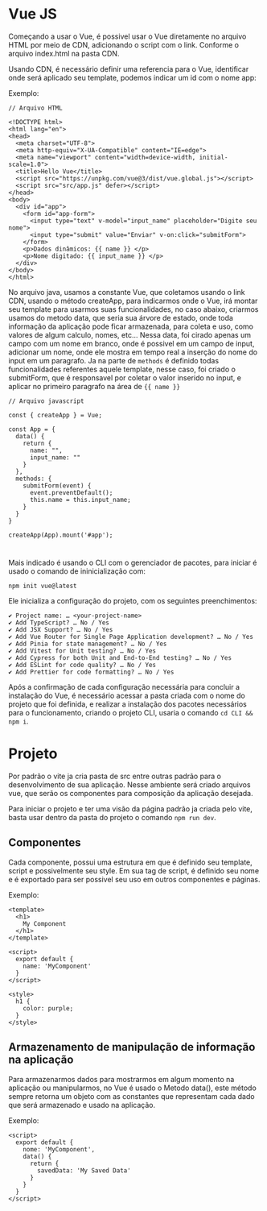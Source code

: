 # Vue JS

Começando a usar o Vue, é possivel usar o Vue diretamente no arquivo HTML por meio de CDN, adicionando o script com o link. Conforme o arquivo index.html na pasta CDN.

Usando CDN, é necessário definir uma referencia para o Vue, identificar onde será aplicado seu template, podemos indicar um id com o nome app:

Exemplo:

```
// Arquivo HTML

<!DOCTYPE html>
<html lang="en">
<head>
  <meta charset="UTF-8">
  <meta http-equiv="X-UA-Compatible" content="IE=edge">
  <meta name="viewport" content="width=device-width, initial-scale=1.0">
  <title>Hello Vue</title>
  <script src="https://unpkg.com/vue@3/dist/vue.global.js"></script>
  <script src="src/app.js" defer></script>
</head>
<body>
  <div id="app">
    <form id="app-form">
      <input type="text" v-model="input_name" placeholder="Digite seu nome">
      <input type="submit" value="Enviar" v-on:click="submitForm">
    </form>
    <p>Dados dinâmicos: {{ name }} </p>
    <p>Nome digitado: {{ input_name }} </p>
  </div>
</body>
</html>
```

No arquivo java, usamos a constante Vue, que coletamos usando o link CDN, usando o método createApp, para indicarmos onde o Vue, irá montar seu template para usarmos suas funcionalidades, no caso abaixo, criarmos usamos do metodo data, que seria sua árvore de estado, onde toda informação da aplicação pode ficar armazenada, para coleta e uso, como valores de algum calculo, nomes, etc...
Nessa data, foi cirado apenas um campo com um nome em branco, onde é possivel em um campo de input, adicionar um nome, onde ele mostra em tempo real a inserção do nome do input em um paragrafo.
Ja na parte de `methods` é definido todas funcionalidades referentes aquele template, nesse caso, foi criado o submitForm, que é responsavel por coletar o valor inserido no input, e aplicar no primeiro paragrafo na área de `{{ name }}`

```
// Arquivo javascript

const { createApp } = Vue;

const App = {
  data() {
    return {
      name: "",
      input_name: ""
    }
  },
  methods: {
    submitForm(event) {
      event.preventDefault();
      this.name = this.input_name;
    }
  }
}

createApp(App).mount('#app');
```


#

Mais indicado é usando o CLI com o gerenciador de pacotes, para iniciar é usado o comando de ininicialização com:
```
npm init vue@latest
```

Ele inicializa a configuração do projeto, com os seguintes preenchimentos:
```
✔ Project name: … <your-project-name>
✔ Add TypeScript? … No / Yes
✔ Add JSX Support? … No / Yes
✔ Add Vue Router for Single Page Application development? … No / Yes
✔ Add Pinia for state management? … No / Yes
✔ Add Vitest for Unit testing? … No / Yes
✔ Add Cypress for both Unit and End-to-End testing? … No / Yes
✔ Add ESLint for code quality? … No / Yes
✔ Add Prettier for code formatting? … No / Yes
```

Após a confirmação de cada configuração necessária para concluir a instalação do Vue, é necessário acessar a pasta criada com o nome do projeto que foi definida, e realizar a instalação dos pacotes necessários para o funcionamento, criando o projeto CLI, usaria o comando `cd CLI && npm i`.

# Projeto

Por padrão o vite ja cria pasta de src entre outras padrão para o desenvolvimento de sua aplicação. Nesse ambiente será criado arquivos vue, que serão os componentes para composição da aplicação desejada.

Para iniciar o projeto e ter uma visão da página padrão ja criada pelo vite, basta usar dentro da pasta do projeto o comando `npm run dev`.

## Componentes

Cada componente, possui uma estrutura em que é definido seu template, script e possivelmente seu style. Em sua tag de script, é definido seu nome e é exportado para ser possivel seu uso em outros componentes e páginas.

Exemplo:

```
<template>
  <h1>
    My Component
  </h1>
</template>

<script>
  export default {
    name: 'MyComponent'
  }
</script>

<style>
  h1 {
    color: purple;
  }
</style>
```

## Armazenamento de manipulação de informação na aplicação

Para armazenarmos dados para mostrarmos em algum momento na aplicação ou manipularmos, no Vue é usado o Metodo data(), este método sempre retorna um objeto com as constantes que representam cada dado que será armazenado e usado na aplicação.

Exemplo:
```
<script>
  export default {
    nome: 'MyComponent',
    data() {
      return {
        savedData: 'My Saved Data'
      }
    }
  }
</script>
```